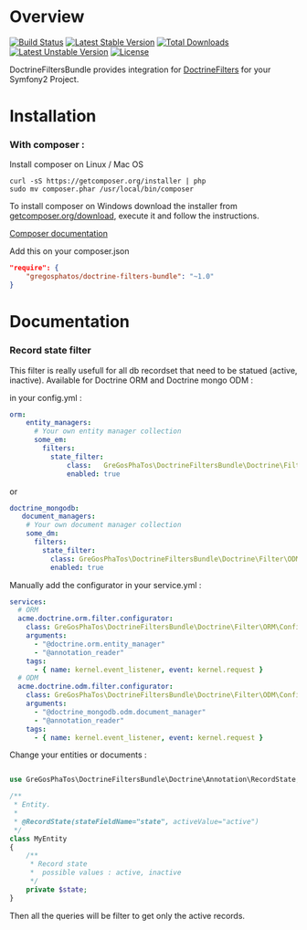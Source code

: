 # Overview
[![Build Status](https://travis-ci.org/GreGosPhaTos/DoctrineFiltersBundle.svg)](https://travis-ci.org/GreGosPhaTos/DoctrineFiltersBundle) 
[![Latest Stable Version](https://poser.pugx.org/gregosphatos/doctrine-filters-bundle/version)](https://packagist.org/packages/gregosphatos/doctrine-filters-bundle) [![Total Downloads](https://poser.pugx.org/gregosphatos/doctrine-filters-bundle/downloads)](https://packagist.org/packages/gregosphatos/doctrine-filters-bundle) [![Latest Unstable Version](https://poser.pugx.org/gregosphatos/doctrine-filters-bundle/v/unstable)](https://packagist.org/packages/gregosphatos/doctrine-filters-bundle) [![License](https://poser.pugx.org/gregosphatos/doctrine-filters-bundle/license)](https://packagist.org/packages/gregosphatos/doctrine-filters-bundle)


DoctrineFiltersBundle provides integration for [DoctrineFilters](http://doctrine-orm.readthedocs.org/en/latest/reference/filters.html) for your Symfony2 Project.

# Installation

### With composer :

Install composer on Linux / Mac OS
```
curl -sS https://getcomposer.org/installer | php
sudo mv composer.phar /usr/local/bin/composer
```

To install composer on Windows download the installer from [getcomposer.org/download](https://getcomposer.org/download/), execute it and follow the instructions.

[Composer documentation](https://getcomposer.org/doc/)

Add this on your composer.json

```json
"require": {
    "gregosphatos/doctrine-filters-bundle": "~1.0"
}
```

# Documentation
 
### Record state filter

This filter is really usefull for all db recordset that need to be statued (active, inactive).
Available for Doctrine ORM and Doctrine mongo ODM : 

in your config.yml : 
```yaml
orm:
    entity_managers:
      # Your own entity manager collection
      some_em:
        filters:
          state_filter:
              class:   GreGosPhaTos\DoctrineFiltersBundle\Doctrine\Filter\ORM\RecordStateFilter
              enabled: true
```

or

```yaml
doctrine_mongodb:
   document_managers:
    # Your own document manager collection
    some_dm:
      filters:
        state_filter:
          class: GreGosPhaTos\DoctrineFiltersBundle\Doctrine\Filter\ODM\RecordStateFilter
          enabled: true

```

Manually add the configurator in your service.yml :

```yaml
services:
  # ORM
  acme.doctrine.orm.filter.configurator:
    class: GreGosPhaTos\DoctrineFiltersBundle\Doctrine\Filter\ORM\Configurator
    arguments:
      - "@doctrine.orm.entity_manager"
      - "@annotation_reader"
    tags:
      - { name: kernel.event_listener, event: kernel.request }
  # ODM
  acme.doctrine.odm.filter.configurator:
    class: GreGosPhaTos\DoctrineFiltersBundle\Doctrine\Filter\ODM\Configurator
    arguments:
      - "@doctrine_mongodb.odm.document_manager"
      - "@annotation_reader"
    tags:
      - { name: kernel.event_listener, event: kernel.request }
```

Change your entities or documents : 

```php

use GreGosPhaTos\DoctrineFiltersBundle\Doctrine\Annotation\RecordState;

/**
 * Entity.
 *
 * @RecordState(stateFieldName="state", activeValue="active")
 */
class MyEntity
{
    /**
     * Record state 
     *  possible values : active, inactive
     */
    private $state;
}
```

Then all the queries will be filter to get only the active records.
